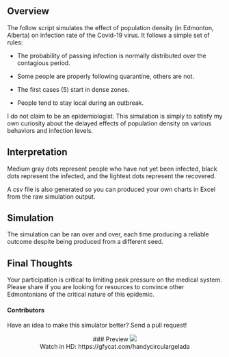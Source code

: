 ## Overview
The follow script simulates the effect of population density (in Edmonton, Alberta) on infection rate of the Covid-19 virus. It follows a simple set of rules:

- The probability of passing infection is normally distributed over the contagious period.

- Some people are properly following quarantine, others are not.

- The first cases (5) start in dense zones.

- People tend to stay local during an outbreak.

I do not claim to be an epidemiologist. This simulation is simply to satisfy my own curiosity about the delayed effects of population density on various behaviors and infection levels.

## Interpretation
Medium gray dots represent people who have not yet been infected, black dots represent the infected, and the lightest dots represent the recovered.

A csv file is also generated so you can produced your own charts in Excel from the raw simulation output.

## Simulation
The simulation can be ran over and over, each time producing a reliable outcome despite being produced from a different seed.

## Final Thoughts
Your participation is critical to limiting peak pressure on the medical system. Please share if you are looking for resources to convince other Edmontonians of the critical nature of this epidemic.

#### Contributors
Have an idea to make this simulator better? Send a pull request!
<center>
### Preview

<img src='https://thumbs.gfycat.com/HandyCircularGelada-size_restricted.gif'>
<center>
Watch in HD: https://gfycat.com/handycirculargelada
